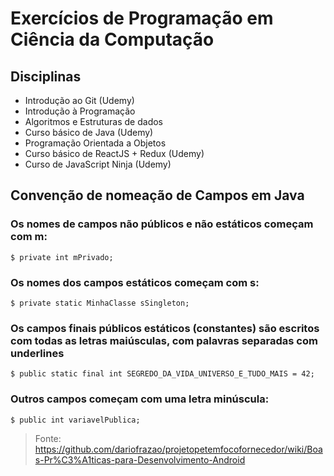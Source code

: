 # Exercícios de Programação em Ciência da Computação

## Disciplinas
- Introdução ao Git (Udemy)
- Introdução à Programação
- Algoritmos e Estruturas de dados
- Curso básico de Java (Udemy)
- Programação Orientada a Objetos
- Curso básico de ReactJS + Redux (Udemy)
- Curso de JavaScript Ninja (Udemy)

## Convenção de nomeação de Campos em Java

### Os nomes de campos não públicos e não estáticos começam com m:

```
$ private int mPrivado;
````

### Os nomes dos campos estáticos começam com s:

```
$ private static MinhaClasse sSingleton;
```

### Os campos finais públicos estáticos (constantes) são escritos com todas as letras maiúsculas, com palavras separadas com underlines

``` 
$ public static final int SEGREDO_DA_VIDA_UNIVERSO_E_TUDO_MAIS = 42;
```

### Outros campos começam com uma letra minúscula:

```
$ public int variavelPublica;
```

>Fonte: https://github.com/dariofrazao/projetopetemfocofornecedor/wiki/Boas-Pr%C3%A1ticas-para-Desenvolvimento-Android
